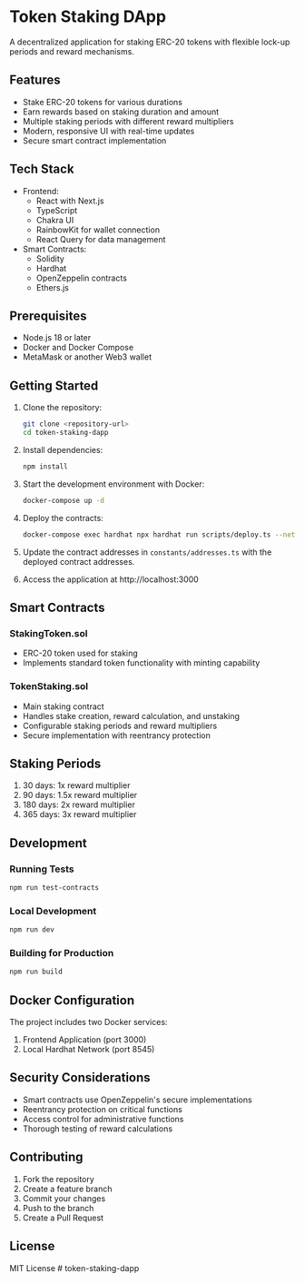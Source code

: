 # Token Staking DApp

A decentralized application for staking ERC-20 tokens with flexible lock-up periods and reward mechanisms.

## Features

- Stake ERC-20 tokens for various durations
- Earn rewards based on staking duration and amount
- Multiple staking periods with different reward multipliers
- Modern, responsive UI with real-time updates
- Secure smart contract implementation

## Tech Stack

- Frontend:
  - React with Next.js
  - TypeScript
  - Chakra UI
  - RainbowKit for wallet connection
  - React Query for data management
- Smart Contracts:
  - Solidity
  - Hardhat
  - OpenZeppelin contracts
  - Ethers.js

## Prerequisites

- Node.js 18 or later
- Docker and Docker Compose
- MetaMask or another Web3 wallet

## Getting Started

1. Clone the repository:
   ```bash
   git clone <repository-url>
   cd token-staking-dapp
   ```

2. Install dependencies:
   ```bash
   npm install
   ```

3. Start the development environment with Docker:
   ```bash
   docker-compose up -d
   ```

4. Deploy the contracts:
   ```bash
   docker-compose exec hardhat npx hardhat run scripts/deploy.ts --network localhost
   ```

5. Update the contract addresses in `constants/addresses.ts` with the deployed contract addresses.

6. Access the application at http://localhost:3000

## Smart Contracts

### StakingToken.sol
- ERC-20 token used for staking
- Implements standard token functionality with minting capability

### TokenStaking.sol
- Main staking contract
- Handles stake creation, reward calculation, and unstaking
- Configurable staking periods and reward multipliers
- Secure implementation with reentrancy protection

## Staking Periods

1. 30 days: 1x reward multiplier
2. 90 days: 1.5x reward multiplier
3. 180 days: 2x reward multiplier
4. 365 days: 3x reward multiplier

## Development

### Running Tests
```bash
npm run test-contracts
```

### Local Development
```bash
npm run dev
```

### Building for Production
```bash
npm run build
```

## Docker Configuration

The project includes two Docker services:

1. Frontend Application (port 3000)
2. Local Hardhat Network (port 8545)

## Security Considerations

- Smart contracts use OpenZeppelin's secure implementations
- Reentrancy protection on critical functions
- Access control for administrative functions
- Thorough testing of reward calculations

## Contributing

1. Fork the repository
2. Create a feature branch
3. Commit your changes
4. Push to the branch
5. Create a Pull Request

## License

MIT License # token-staking-dapp
